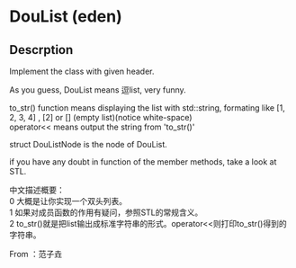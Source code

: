 # DouList (eden)

## Descrption
Implement the class with given header.

As you guess, DouList means 逗list, very funny.

to_str() function means displaying the list with std::string, formating like
[1, 2, 3, 4] , [2] or [] (empty list)(notice white-space)  
operator<< means output the string from 'to_str()'

struct DouListNode is the node of DouList.

if you have any doubt in function of the member methods, take a look at STL.

中文描述概要：  
0 大概是让你实现一个双头列表。  
1 如果对成员函数的作用有疑问，参照STL的常规含义。  
2 to_str()就是把list输出成标准字符串的形式。operator<<则打印to_str()得到的字符串。

From ：范子垚

